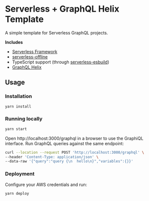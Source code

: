 # Serverless + GraphQL Helix Template

A simple template for Serverless GraphQL projects.

**Includes**

- [Serverless Framework](https://www.serverless.com/framework/docs)
- [serverless-offline](https://www.serverless.com/plugins/serverless-offline)
- TypeScript support (through [serverless-esbuild](https://www.serverless.com/plugins/serverless-esbuild))
- [GraphQL Helix](https://github.com/contra/graphql-helix)

## Usage

### Installation

```bash
yarn install
```

### Running locally

```bash
yarn start
```

Open http://localhost:3000/graphql in a browser to use the GraphiQL interface. Run GraphQL queries against the same endpoint:

```sh
curl --location --request POST 'http://localhost:3000/graphql' \
--header 'Content-Type: application/json' \
--data-raw '{"query":"query {\n  hello\n}","variables":{}}'
```

### Deployment

Configure your AWS credentials and run:

```
yarn deploy
```
